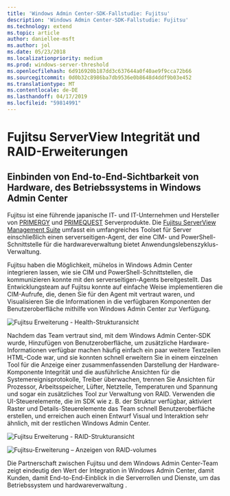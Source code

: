 ```yaml
---
title: 'Windows Admin Center-SDK-Fallstudie: Fujitsu'
description: 'Windows Admin Center-SDK-Fallstudie: Fujitsu'
ms.technology: extend
ms.topic: article
author: daniellee-msft
ms.author: jol
ms.date: 05/23/2018
ms.localizationpriority: medium
ms.prod: windows-server-threshold
ms.openlocfilehash: 6d916920b187dd3c637644a0f40ae9f9cca72b66
ms.sourcegitcommit: 0d0b32c8986ba7db9536e0b8648d4ddf9b03e452
ms.translationtype: MT
ms.contentlocale: de-DE
ms.lasthandoff: 04/17/2019
ms.locfileid: "59814991"
---
```

# <a name="fujitsu-serverview-health-and-raid-extensions"></a>Fujitsu ServerView Integrität und RAID-Erweiterungen

## <a name="bringing-end-to-end-visibility-from-operating-system-to-hardware-into-windows-admin-center"></a>Einbinden von End-to-End-Sichtbarkeit von Hardware, des Betriebssystems in Windows Admin Center

Fujitsu ist eine führende japanische IT- und IT-Unternehmen und Hersteller von [PRIMERGY](http://www.fujitsu.com/fts/products/computing/servers/primergy/) und [PRIMEQUEST](http://www.fujitsu.com/fts/products/computing/servers/mission-critical/) Serverprodukte. Die [Fujitsu ServerView Management Suite](http://www.fujitsu.com/fts/products/computing/servers/primergy/management/) umfasst ein umfangreiches Toolset für Server einschließlich einen serverseitigen-Agent, der eine CIM- und PowerShell-Schnittstelle für die hardwareverwaltung bietet Anwendungslebenszyklus-Verwaltung.

Fujitsu haben die Möglichkeit, mühelos in Windows Admin Center integrieren lassen, wie sie CIM und PowerShell-Schnittstellen, die kommunizieren konnte mit den serverseitigen-Agents bereitgestellt. Das Entwicklungsteam auf Fujitsu konnte auf einfache Weise implementieren die CIM-Aufrufe, die, denen Sie für den Agent mit vertraut waren, und Visualisieren Sie die Informationen in die verfügbaren Komponenten der Benutzeroberfläche mithilfe von Windows Admin Center zur Verfügung.

![Fujitsu Erweiterung - Health-Strukturansicht](../../media/extend-case-study-fujitsu/health-tree.png)

Nachdem das Team vertraut sind, mit dem Windows Admin Center-SDK wurde, Hinzufügen von Benutzeroberfläche, um zusätzliche Hardware-Informationen verfügbar machen häufig einfach ein paar weitere Textzeilen HTML-Code war, und sie konnten schnell erweitern Sie in einem einzelnen Tool für die Anzeige einer zusammenfassenden Darstellung der Hardware-Komponente Integrität und die ausführliche Ansichten für die Systemereignisprotokolle, Treiber überwachen, trennen Sie Ansichten für Prozessor, Arbeitsspeicher, Lüfter, Netzteile, Temperaturen und Spannung und sogar ein zusätzliches Tool zur Verwaltung von RAID. Verwenden die UI-Steuerelemente, die im SDK wie z. B. der Struktur verfügbar, aktiviert Raster und Details-Steuerelemente das Team schnell Benutzeroberfläche erstellen, und erreichen auch einen Entwurf Visual und Interaktion sehr ähnlich, mit der restlichen Windows Admin Center.

![Fujitsu Erweiterung - RAID-Strukturansicht](../../media/extend-case-study-fujitsu/raid-tree.png)

![Fujitsu-Erweiterung – Anzeigen von RAID-volumes](../../media/extend-case-study-fujitsu/raid-volumes.png)

Die Partnerschaft zwischen Fujitsu und dem Windows Admin Center-Team zeigt eindeutig den Wert der Integration in Windows Admin Center, damit Kunden, damit End-to-End-Einblick in die Serverrollen und Dienste, um das Betriebssystem und hardwareverwaltung .